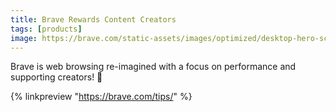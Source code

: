 ```yaml
---
title: Brave Rewards Content Creators
tags: [products]
image: https://brave.com/static-assets/images/optimized/desktop-hero-screenshot@2x.png
---
```


Brave is web browsing re-imagined with a focus on performance and supporting creators! 💪

{% linkpreview "https://brave.com/tips/" %}
